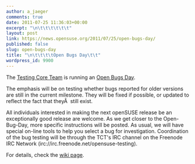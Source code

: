 ```yaml
---
author: a_jaeger
comments: true
date: 2011-07-25 11:36:03+00:00
excerpt: "\n\t\t\t\t\t\t"
layout: post
link: https://news.opensuse.org/2011/07/25/open-bugs-day/
published: false
slug: open-bugs-day
title: "\n\t\t\t\tOpen Bugs Day\t\t"
wordpress_id: 9900
---
```

The [Testing Core Team](http://en.opensuse.org/openSUSE:Testing_Core_team) is running an [Open Bugs Day](http://en.opensuse.org/openSUSE:Open-Bugs-Day).

The emphasis will be on testing whether bugs reported for older versions are still in the current milestone. They will be fixed if possible, or updated to reflect the fact that theyÂ  still exist.

All individuals interested in making the next openSUSE release be an exceptionally good release are welcome. As we get closer to the Open-Bug-Day, more specific instructions will be posted. As usual, we will have special on-line tools to help you select a bug for investigation. Coordination of the bug testing will be through the TCT's IRC channel on the Freenode IRC Network (irc://irc.freenode.net/opensuse-testing).

For details, check the [wiki page](http://en.opensuse.org/openSUSE:Open-Bugs-Day).		
